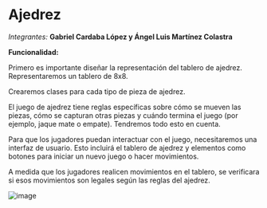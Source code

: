 # Ajedrez

*Integrantes:*
**Gabriel Cardaba López y Ángel Luis Martínez Colastra**

**Funcionalidad:** 

Primero es importante diseñar la representación del tablero de ajedrez. Representaremos un tablero de 8x8.

Crearemos clases para cada tipo de pieza de ajedrez.

El juego de ajedrez tiene reglas específicas sobre cómo se mueven las piezas, cómo se capturan otras piezas y cuándo termina el juego (por ejemplo, jaque mate o empate). Tendremos todo esto en cuenta. 

Para que los jugadores puedan interactuar con el juego, necesitaremos una interfaz de usuario. Esto incluirá el tablero de ajedrez y elementos como botones para iniciar un nuevo juego o hacer movimientos. 

A medida que los jugadores realicen movimientos en el tablero, se verificara si esos movimientos son legales según las reglas del ajedrez.  

![image](https://github.com/angelmartzz/Ajedrez/assets/144675850/725cda42-53bb-40aa-b11e-a92718b558b0)
